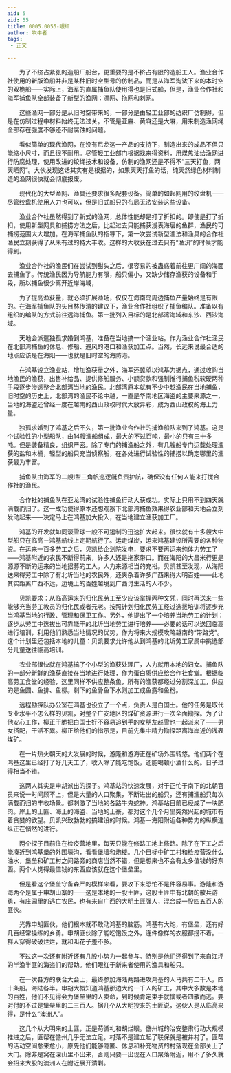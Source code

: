 ```yaml
---
aid: 5
zid: 55
title: 0005.0055-眼红
author: 吹牛者
tags: 
 - 正文

---
```




　　为了不挤占紧张的造船厂船台，更重要的是不挤占有限的造船工人。渔业合作社使用的新版渔船并非是某种旧时空型号的仿制品，而是从海军淘汰下来的本时空的双桅船——实际上，海军的直属捕鱼队使用得也是旧式船，但是，渔业合作社和海军捕鱼队全部装备了新型的渔网：漂网、拖网和刺网。

　　这些渔网一部分是从旧时空带来的，一部分是由轻工业部的纺织厂仿制得，但是在仿制过程中材料始终无法过关。不管是亚麻、黄麻还是大麻，用来制造渔网绳全部存在强度不够还不耐腐蚀的问题。

　　看似简单的现代渔网，在没有尼龙这一产品的支持下，制造出来的成品不但只能缩小尺寸，而且很不耐用。尽管轻工业部门根据找来得资料，用煤焦油给渔网进行防腐处理，使用改进的绞绳技术和设备，仿制的渔网还是不得不“三天打鱼，两天晒网”。大伙发现这话其实有是根据的，如果天天打鱼的话，纯天然绿色材料制造的渔网很快就会彻底报废。

　　现代化的大型渔网、渔具还要求很多配套设备。简单的如起网用的绞盘机——尽管绞盘机使用人力也可以，但是旧式船只的布局无法安装这些设备。

　　渔业合作社虽然得到了新式的渔网，总体性能却是打了折扣的。即使是打了折扣，使用新型网具和捕捞方法之后，比起过去只能捕获浅表海层的鱼群，渔民的可捕捞范围大大增加。在海军捕鱼队的指导下，第一次尝试新型渔法和渔具的合作社渔民立刻获得了从未有过的特大丰收。这样的大收获在过去只有“渔汛”的时候才能得到。

　　渔业合作社的渔民们在尝试到甜头之后，很容易的被蛊惑着前往更广阔的海面去捕鱼了。传统渔民因为导航能力有限，船只偏小，又缺少储存渔获的设备和手段，所以捕鱼很少离开近岸海域，

　　为了提高渔获量，就必须扩展渔场，仅仅在海南岛周边捕鱼产量始终是有限的。在海军捕鱼队的头目林传清的建议下，渔业合作社组织了捕鱼编队。准备以有组织的编队的方式前往远海捕鱼。第一批列入目标的是北部湾海域和东沙、西沙海域。

　　天地会派遣独孤求婚到鸿基，准备在当地搞一个渔业站。作为渔业合作社渔民在北部湾捕鱼的休息、修船、避风的港口和渔获加工点。当然，长远来说最合适的地点应该是在海阳——也就是旧时空的海防港。

　　在鸿基设立渔业站，增加渔获量之外，海军还冀望以鸿基为据点，通过收购当地渔民的渔获，出售补给品、提供修船服务、小额贷款和强制推行捕鱼税软硬两种手段逐步渗透整合北部湾当地的渔民。北部湾原本就有不少中越渔民在当地捕鱼，旧时空的历史上，北部湾的渔民不论中越，一直是华南地区海盗的主要来源之一，当地的海盗还曾经一度在越南的西山政权时代大放异彩，成为西山政权的海上力量。

　　独孤求婚到了鸿基之后不久，第一批渔业合作社的捕渔船队来到了鸿基。这是个试验性的小型船队，由14艘渔船组成，最大的不过百吨，最小的只有三十多吨。但是装备精良，组织严密。除了专门的捕渔船之外，有几艘船专门运载处理渔获的盐和木桶，轻型的船只充当侦察船，在各处进行试验性的捕捞以确定哪里的渔获最为丰富。

　　捕鱼队由海军的二艘I型三角帆巡逻艇负责护航，确保没有任何人能来打搅合作社的渔民。

　　合作社的捕鱼队在亚龙湾的试验性捕鱼行动大获成功。实际上只用不到四天就满载而归了。这一成功使得原本还想观察下北部湾捕鱼效果得农业部和天地会立刻发动起来——决定马上在鸿基加大投入，在当地建立渔获加工厂。

　　鸿基的开发就如同滚雪球一般不可遏制的迅速扩大起来。很快就有十多艘大中型船只在临高－鸿基航线上定期航行了。运走煤炭，运来鸿基建设所需要的各种物资。在运来一百多劳工之后，贝凯给企划院发电，要求不要再运来纯体力劳工了——鸿基附近的农民不断得前来，许多人还是拖家带口。而在海阳的大昌米行更是源源不断的运来的当地招募的工人。人力来源相当的充裕。贝凯甚至发现，从海阳送来得劳工中除了有北圻当地的农民外，还夹杂着许多广西来得大明百姓——此地其实距离广西不远，边境上的百姓越境到广西讨生活的人不少。

　　贝凯要求：从临高运来的归化民劳工至少应该掌握丙种文凭，同时再送来一些能够充当劳工教员的归化民或者元老。按照计划归化民劳工经过选拔培训将逐步充当鸿基当地的行政、管理和保卫工作。另外，他提出了一个培养当地劳工的计划：逐步从劳工中选拔出可靠能干的北圻当地劳工进行培养——必要的话可以送回临高进行培训，利用他们熟悉当地情况的优势，作为将来大规模攻略越南的“带路党”。这个计划里还包括本地的儿童：贝凯要求允许他从到鸿基的北圻劳工家属中挑选部分儿童送往临高培训。

　　农业部很快就在鸿基搞了个小型的渔获处理厂，人力就用本地的妇女。捕鱼队的一部分新鲜的渔获直接在当地进行处理，作为蛋白质供应给合作社食堂。根据临高劳工食堂的经验，这里同样不供应整条鱼，所有的渔获都经过分割深加工，供应的是鱼圆、鱼排、鱼柳。剩下的鱼骨鱼下水则加工成鱼露和鱼粉。

　　远程勘探队办公室在鸿基也设立了一个点，负责人是白国士。他的任务是取代专业水平不怎么样的贝凯，对整个广安地区的煤矿资源进行一次全面勘探。为了让他安心工作，柳正干脆把白国士好不容易追到手的女朋友赵雪也一起派来了——男女搭配，干活不累。柳正给他们的指示是，目前先集中精力勘探距离海岸近的浅表煤矿。

　　在一片热火朝天的大发展的时候，游隆和游海正在矿场外围转悠。他们两个在鸿基这里已经打了好几天工了，收入除了能吃饱饭，还能喝顿小酒什么的。日子过得相当不错。

　　这两人其实是申胡派出的探子。鸿基站的快速发展，对于正忙于南下的北朝官员来说一时间顾不上，但是大量的人口聚集，不断进出的船只，还有捕渔船只每次满载而归的丰收场景。都刺激了当地的各路牛鬼蛇神。鸿基站目前已经成了一块肥肉。岸上的土匪、海上的海盗、当地的土豪，都对这个几个月里突然兴起的城市有着贪婪的欲望。贝凯兴致勃勃的搞建设的时候。鸿基－海阳附近各种势力的纵横连纵正在悄然的进行。

　　两个探子目前住在检疫营地里，每天只能在修路工地上修路。除了在下工之后能凑近到鸿基堡的外围壕沟，看看堡墙和炮楼。几个目标中矿工村和检疫营没什么油水，堡垒和矿工村之间路旁的商店当然不错，但是想来也不会有太多值钱的好东西。两个人觉得最值钱的东西应该就在这个堡垒里。

　　但是看这个堡垒守备森严的模样来看，要攻下来恐怕不是件容易事。游隆和游海两个是属于申胡山寨的——这是本地的一股土匪，这股土匪中有北朝的散兵游勇，有庄园里的逃亡农民，也有来自广西的大明土匪强人，混合成一股四五百人的匪伙。

　　光靠申胡匪伙，他们根本就不敢动鸿基的脑筋。鸿基有大炮，有堡垒，还有好几百经常操练的乡勇。申胡匪伙除了能吃饱饭之外，连件像样的衣服都捞不着。一群人穿得破破烂烂，就和叫花子差不多。

　　不过这一次还有附近还有几股小势力一起参与。特别是他们还得到了来自江坪的半渔半匪的海盗们的帮助。他们眼红于新来者使用的渔具和船只。

　　在一次各方的联合大会上，最终参加海陆两路进攻鸿基的人马共有二千人，四十条船。海陆各半。申胡大概知道鸿基那边大约一千人的矿工，其中大多数是本地的百姓，他们不见得会为堡垒里的人卖命，到时候肯定束手就擒或者四散而逃。要对付的不过是堡垒里的二三百人。据几个从大明投来的土匪说，这伙人是从临高来得，是什么“澳洲人”。

　　这几个从大明来的土匪，正是苟循礼和胡烂眼。儋州城的治安整肃行动大规模推进之后，匪帮在儋州几乎无法立足。村落不是建立起了联保就是被并村了。匪帮的活动空间愈来愈小，原先他们能够隐匿、休息和补充物资的村落现在全部关上了大门。除非是窝在深山里不出来，否则只要一出现在人口聚落附近，用不了多久就会招来大股的澳洲人在附近展开清剿。


